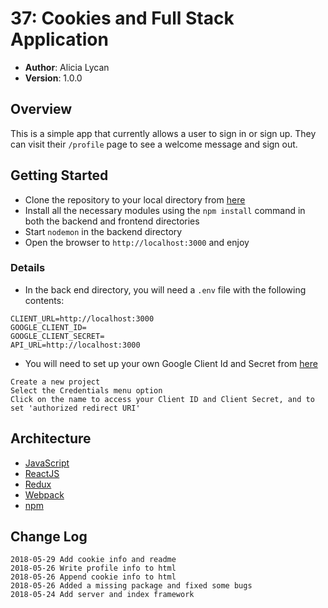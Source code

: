 # 37: Cookies and Full Stack Application

- **Author**: Alicia Lycan
- **Version**: 1.0.0

## Overview
This is a simple app that currently allows a user to sign in or sign up.
They can visit their `/profile` page to see a welcome message and sign out.

## Getting Started
- Clone the repository to your local directory from [here](https://github.com/alicialycan/41-oauth)
- Install all the necessary modules using the `npm install` command in both the backend and frontend directories
- Start `nodemon` in the backend directory
- Open the browser to `http://localhost:3000` and enjoy

### Details
- In the back end directory, you will need a `.env` file with the following contents:
```
CLIENT_URL=http://localhost:3000
GOOGLE_CLIENT_ID=
GOOGLE_CLIENT_SECRET=
API_URL=http://localhost:3000
```
- You will need to set up your own Google Client Id and Secret from [here](https://console.developers.google.com)
```
Create a new project
Select the Credentials menu option
Click on the name to access your Client ID and Client Secret, and to set 'authorized redirect URI'
```

## Architecture
- [JavaScript](https://www.javascript.com/)
- [ReactJS](https://reactjs.org/)
- [Redux](https://redux.js.org/)
- [Webpack](https://webpack.js.org/)
- [npm](https://npmjs.org/)

## Change Log
```
2018-05-29 Add cookie info and readme
2018-05-26 Write profile info to html
2018-05-26 Append cookie info to html
2018-05-26 Added a missing package and fixed some bugs
2018-05-24 Add server and index framework
```